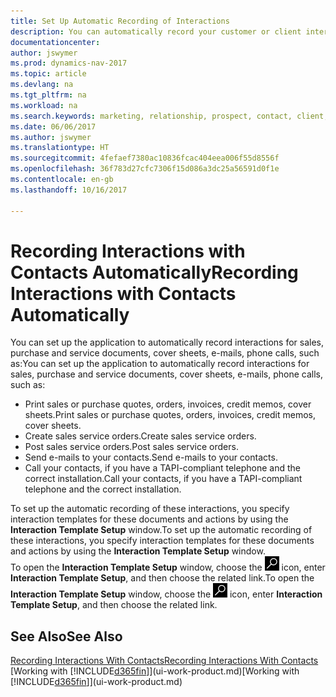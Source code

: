 ```yaml
---
title: Set Up Automatic Recording of Interactions
description: You can automatically record your customer or client interactions, for example, for sales, purchase and service documents or phone calls.
documentationcenter: 
author: jswymer
ms.prod: dynamics-nav-2017
ms.topic: article
ms.devlang: na
ms.tgt_pltfrm: na
ms.workload: na
ms.search.keywords: marketing, relationship, prospect, contact, client, customer
ms.date: 06/06/2017
ms.author: jswymer
ms.translationtype: HT
ms.sourcegitcommit: 4fefaef7380ac10836fcac404eea006f55d8556f
ms.openlocfilehash: 36f783d27cfc7306f15d086a3dc25a56591d0f1e
ms.contentlocale: en-gb
ms.lasthandoff: 10/16/2017

---
```

# <a name="recording-interactions-with-contacts-automatically"></a><span data-ttu-id="4a714-103">Recording Interactions with Contacts Automatically</span><span class="sxs-lookup"><span data-stu-id="4a714-103">Recording Interactions with Contacts Automatically</span></span>
<span data-ttu-id="4a714-104">You can set up the application to automatically record interactions for sales, purchase and service documents, cover sheets, e-mails, phone calls, such as:</span><span class="sxs-lookup"><span data-stu-id="4a714-104">You can set up the application to automatically record interactions for sales, purchase and service documents, cover sheets, e-mails, phone calls, such as:</span></span>

* <span data-ttu-id="4a714-105">Print sales or purchase quotes, orders, invoices, credit memos, cover sheets.</span><span class="sxs-lookup"><span data-stu-id="4a714-105">Print sales or purchase quotes, orders, invoices, credit memos, cover sheets.</span></span>
* <span data-ttu-id="4a714-106">Create sales service orders.</span><span class="sxs-lookup"><span data-stu-id="4a714-106">Create sales service orders.</span></span>
* <span data-ttu-id="4a714-107">Post sales service orders.</span><span class="sxs-lookup"><span data-stu-id="4a714-107">Post sales service orders.</span></span>
* <span data-ttu-id="4a714-108">Send e-mails to your contacts.</span><span class="sxs-lookup"><span data-stu-id="4a714-108">Send e-mails to your contacts.</span></span>
* <span data-ttu-id="4a714-109">Call your contacts, if you have a TAPI-compliant telephone and the correct installation.</span><span class="sxs-lookup"><span data-stu-id="4a714-109">Call your contacts, if you have a TAPI-compliant telephone and the correct installation.</span></span>

<span data-ttu-id="4a714-110">To set up the automatic recording of these interactions, you specify interaction templates for these documents and actions by using the **Interaction Template Setup** window.</span><span class="sxs-lookup"><span data-stu-id="4a714-110">To set up the automatic recording of these interactions, you specify interaction templates for these documents and actions by using the **Interaction Template Setup** window.</span></span>  
<span data-ttu-id="4a714-111">To open the **Interaction Template Setup** window, choose the ![Search for Page or Report](media/ui-search/search_small.png "Search for Page or Report icon") icon, enter **Interaction Template Setup**, and then choose the related link.</span><span class="sxs-lookup"><span data-stu-id="4a714-111">To open the **Interaction Template Setup** window, choose the ![Search for Page or Report](media/ui-search/search_small.png "Search for Page or Report icon") icon, enter **Interaction Template Setup**, and then choose the related link.</span></span>

## <a name="see-also"></a><span data-ttu-id="4a714-112">See Also</span><span class="sxs-lookup"><span data-stu-id="4a714-112">See Also</span></span>
[<span data-ttu-id="4a714-113">Recording Interactions With Contacts</span><span class="sxs-lookup"><span data-stu-id="4a714-113">Recording Interactions With Contacts</span></span>](marketing-interactions.md)  
<span data-ttu-id="4a714-114">[Working with [!INCLUDE[d365fin](includes/d365fin_md.md)]](ui-work-product.md)</span><span class="sxs-lookup"><span data-stu-id="4a714-114">[Working with [!INCLUDE[d365fin](includes/d365fin_md.md)]](ui-work-product.md)</span></span>  

